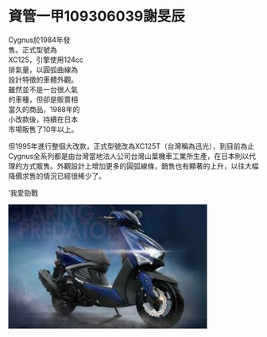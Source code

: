 <html>
<head>
 <title></title>
 <link rel="stylesheet" type="text/css" href="body.css">
</head>
<body>
<h1 class="A" >資管一甲109306039謝旻辰 </h1>
<p id="B" style="width: 30%;height:30%;overflow:scroll;">
 Cygnus於1984年發售。正式型號為XC125，引擎使用124cc排氣量，以圓弧曲線為設計特徵的車體外觀。雖然並不是一台很人氣的車種，但卻是販賣相當久的商品，1988年的小改款後，持續在日本市場販售了10年以上。

但1995年進行整個大改款，正式型號改為XC125T（台灣稱為迅光），到目前為止Cygnus全系列都是由台灣當地法人公司台灣山葉機車工業所生產，在日本則以代理的方式販售。外觀設計上增加更多的圓弧線條，銷售也有顯著的上升，以往大幅降價求售的情況已經很稀少了。
</p>
<p id="C" style="width: 50%;heigth: 50%;overflow;">
‘我愛勁戰</p>
<p class="D" ><img src="jsjsosi.jpg" width="400" height="250">
</p>


</body>
</html>
